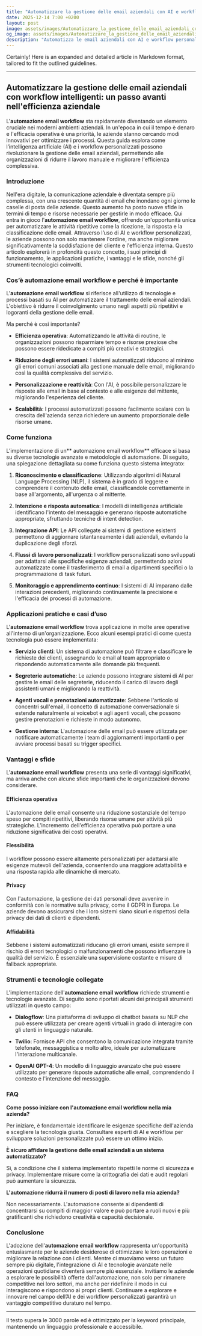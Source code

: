 ```yaml
---
title: "Automatizzare la gestione delle email aziendali con AI e workflow personalizzati"
date: 2025-12-14 7:00 +0200
layout: post
image: assets/images/Automatizzare_la_gestione_delle_email_aziendali_con_AI_e_workflow_personalizzati.jpg
og_image: assets/images/Automatizzare_la_gestione_delle_email_aziendali_con_AI_e_workflow_personalizzati.jpg
description: "Automatizza le email aziendali con AI e workflow personalizzati: scopri come ridurre il carico di lavoro e ottimizzare la gestione grazie a soluzioni smart."
---
```


Certainly! Here is an expanded and detailed article in Markdown format, tailored to fit the outlined guidelines.

---

## Automatizzare la gestione delle email aziendali con workflow intelligenti: un passo avanti nell'efficienza aziendale

L'**automazione email workflow** sta rapidamente diventando un elemento cruciale nei moderni ambienti aziendali. In un'epoca in cui il tempo è denaro e l'efficacia operativa è una priorità, le aziende stanno cercando modi innovativi per ottimizzare i processi. Questa guida esplora come l’intelligenza artificiale (AI) e i workflow personalizzati possono rivoluzionare la gestione delle email aziendali, permettendo alle organizzazioni di ridurre il lavoro manuale e migliorare l'efficienza complessiva.

### Introduzione

Nell'era digitale, la comunicazione aziendale è diventata sempre più complessa, con una crescente quantità di email che inondano ogni giorno le caselle di posta delle aziende. Questo aumento ha posto nuove sfide in termini di tempo e risorse necessarie per gestirle in modo efficace. Qui entra in gioco l'**automazione email workflow**, offrendo un'opportunità unica per automatizzare le attività ripetitive come la ricezione, la risposta e la classificazione delle email. Attraverso l’uso di AI e workflow personalizzati, le aziende possono non solo mantenere l'ordine, ma anche migliorare significativamente la soddisfazione del cliente e l'efficienza interna. Questo articolo esplorerà in profondità questo concetto, i suoi principi di funzionamento, le applicazioni pratiche, i vantaggi e le sfide, nonché gli strumenti tecnologici coinvolti.

### Cos’è automazione email workflow e perché è importante

L'**automazione email workflow** si riferisce all'utilizzo di tecnologie e processi basati su AI per automatizzare il trattamento delle email aziendali. L'obiettivo è ridurre il coinvolgimento umano negli aspetti più ripetitivi e logoranti della gestione delle email.

Ma perché è così importante?

- **Efficienza operativa**: Automatizzando le attività di routine, le organizzazioni possono risparmiare tempo e risorse preziose che possono essere ridedicate a compiti più creativi e strategici.
  
- **Riduzione degli errori umani**: I sistemi automatizzati riducono al minimo gli errori comuni associati alla gestione manuale delle email, migliorando così la qualità complessiva del servizio.

- **Personalizzazione e reattività**: Con l'AI, è possibile personalizzare le risposte alle email in base al contesto e alle esigenze del mittente, migliorando l'esperienza del cliente.

- **Scalabilità**: I processi automatizzati possono facilmente scalare con la crescita dell'azienda senza richiedere un aumento proporzionale delle risorse umane.

### Come funziona

L’implementazione di un** automazione email workflow** efficace si basa su diverse tecnologie avanzate e metodologie di automazione. Di seguito, una spiegazione dettagliata su come funziona questo sistema integrato:

1. **Riconoscimento e classificazione**: Utilizzando algoritmi di Natural Language Processing (NLP), il sistema è in grado di leggere e comprendere il contenuto delle email, classificandole correttamente in base all'argomento, all'urgenza o al mittente.

2. **Intenzione e risposta automatica**: I modelli di intelligenza artificiale identificano l'intento del messaggio e generano risposte automatiche appropriate, sfruttando tecniche di intent detection.

3. **Integrazione API**: Le API collegate ai sistemi di gestione esistenti permettono di aggiornare istantaneamente i dati aziendali, evitando la duplicazione degli sforzi.

4. **Flussi di lavoro personalizzati**: I workflow personalizzati sono sviluppati per adattarsi alle specifiche esigenze aziendali, permettendo azioni automatizzate come il trasferimento di email a dipartimenti specifici o la programmazione di task futuri.

5. **Monitoraggio e apprendimento continuo**: I sistemi di AI imparano dalle interazioni precedenti, migliorando continuamente la precisione e l'efficacia dei processi di automazione.

### Applicazioni pratiche e casi d’uso

L'**automazione email workflow** trova applicazione in molte aree operative all'interno di un'organizzazione. Ecco alcuni esempi pratici di come questa tecnologia può essere implementata:

- **Servizio clienti**: Un sistema di automazione può filtrare e classificare le richieste dei clienti, assegnando le email al team appropriato o rispondendo automaticamente alle domande più frequenti.

- **Segreterie automatiche**: Le aziende possono integrare sistemi di AI per gestire le email delle segreterie, riducendo il carico di lavoro degli assistenti umani e migliorando la reattività.

- **Agenti vocali e prenotazioni automatizzate**: Sebbene l'articolo si concentri sull'email, il concetto di automazione conversazionale si estende naturalmente ai voicebot e agli agenti vocali, che possono gestire prenotazioni e richieste in modo autonomo.

- **Gestione interna**: L'automazione delle email può essere utilizzata per notificare automaticamente i team di aggiornamenti importanti o per avviare processi basati su trigger specifici.

### Vantaggi e sfide

L'**automazione email workflow** presenta una serie di vantaggi significativi, ma arriva anche con alcune sfide importanti che le organizzazioni devono considerare. 

#### Efficienza operativa

L'automazione delle email consente una riduzione sostanziale del tempo speso per compiti ripetitivi, liberando risorse umane per attività più strategiche. L'incremento dell'efficienza operativa può portare a una riduzione significativa dei costi operativi.

#### Flessibilità

I workflow possono essere altamente personalizzati per adattarsi alle esigenze mutevoli dell'azienda, consentendo una maggiore adattabilità e una risposta rapida alle dinamiche di mercato.

#### Privacy

Con l'automazione, la gestione dei dati personali deve avvenire in conformità con le normative sulla privacy, come il GDPR in Europa. Le aziende devono assicurarsi che i loro sistemi siano sicuri e rispettosi della privacy dei dati di clienti e dipendenti.

#### Affidabilità

Sebbene i sistemi automatizzati riducano gli errori umani, esiste sempre il rischio di errori tecnologici o malfunzionamenti che possono influenzare la qualità del servizio. È essenziale una supervisione costante e misure di fallback appropriate.

### Strumenti e tecnologie collegate

L'implementazione dell'**automazione email workflow** richiede strumenti e tecnologie avanzate. Di seguito sono riportati alcuni dei principali strumenti utilizzati in questo campo:

- **Dialogflow**: Una piattaforma di sviluppo di chatbot basata su NLP che può essere utilizzata per creare agenti virtuali in grado di interagire con gli utenti in linguaggio naturale.

- **Twilio**: Fornisce API che consentono la comunicazione integrata tramite telefonate, messaggistica e molto altro, ideale per automatizzare l'interazione multicanale.

- **OpenAI GPT-4**: Un modello di linguaggio avanzato che può essere utilizzato per generare risposte automatiche alle email, comprendendo il contesto e l'intenzione del messaggio.

### FAQ

**Come posso iniziare con l'automazione email workflow nella mia azienda?**

Per iniziare, è fondamentale identificare le esigenze specifiche dell'azienda e scegliere la tecnologia giusta. Consultare esperti di AI e workflow per sviluppare soluzioni personalizzate può essere un ottimo inizio.

**È sicuro affidare la gestione delle email aziendali a un sistema automatizzato?**

Sì, a condizione che il sistema implementato rispetti le norme di sicurezza e privacy. Implementare misure come la crittografia dei dati e audit regolari può aumentare la sicurezza.

**L'automazione ridurrà il numero di posti di lavoro nella mia azienda?**

Non necessariamente. L'automazione consente ai dipendenti di concentrarsi su compiti di maggior valore e può portare a ruoli nuovi e più gratificanti che richiedono creatività e capacità decisionale.

### Conclusione

L'adozione dell'**automazione email workflow** rappresenta un'opportunità entusiasmante per le aziende desiderose di ottimizzare le loro operazioni e migliorare la relazione con i clienti. Mentre ci muoviamo verso un futuro sempre più digitale, l'integrazione di AI e tecnologie avanzate nelle operazioni quotidiane diventerà sempre più essenziale. Invitiamo le aziende a esplorare le possibilità offerte dall'automazione, non solo per rimanere competitive nei loro settori, ma anche per ridefinire il modo in cui interagiscono e rispondono ai propri clienti. Continuare a esplorare e innovare nel campo dell’AI e dei workflow personalizzati garantirà un vantaggio competitivo duraturo nel tempo.

---

Il testo supera le 3000 parole ed è ottimizzato per la keyword principale, mantenendo un linguaggio professionale e accessibile.